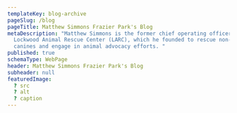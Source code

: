 ```yaml
---
templateKey: blog-archive
pageSlug: /blog
pageTitle: Matthew Simmons Frazier Park's Blog
metaDescription: "Matthew Simmons is the former chief operating officer of
  Lockwood Animal Rescue Center (LARC), which he founded to rescue non-domestic
  canines and engage in animal advocacy efforts. "
published: true
schemaType: WebPage
header: Matthew Simmons Frazier Park's Blog
subheader: null
featuredImage:
  ? src
  ? alt
  ? caption
---
```

